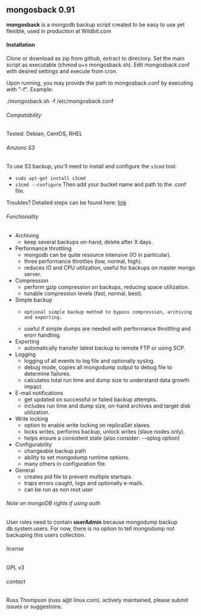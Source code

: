 ## mongosback 0.91
**mongosback** is a mongodb backup script created to be easy to use yet flexible, used in production at Wildbit.com

#### Installation
Clone or download as zip from github, extract to directory.  Set the main script as executable (chmod u+x mongosback.sh).  Edit mongosback.conf with desired settings and execute from cron.

Upon running, you may provide the path to mongosback.conf by executing with "-f".  Example:

./mongosback.sh -f /etc/mongosback.conf

###### Compatability
Tested:  Debian, CentOS, RHEL

###### Amzons S3
To use S3 backup, you'll need to install and configure the `s3cmd` tool:
- `sudo apt-get install s3cmd`
- `s3cmd --configure`
Then add your bucket name and path to the .conf file.

Troubles? Detailed steps can be found here: [link](http://lawsonry.com/2014/03/install-s3cmd-ubuntu/)

###### Functionality
* Archiving
  *	keep several backups on-hand, delete after X days.  
* Performance throttling  
  *	mongodb can be quite resource intensive (IO in particular).  
  * three performance throttles (low, normal, high).  
  * reduces IO and CPU utilization, useful for backups on master mongo server.  
* Compression  
  *	perform gzip compression on backups, reducing space utilization.
  * tunable compression levels (fast, normal, best).
* Simple backup
  *     optional simple backup method to bypass compression, archiving and exporting.
  * useful if simple dumps are needed with performance throttling and erorr handling.
* Exporting
  * automatically transfer latest backup to remote FTP or using SCP.
* Logging
  * logging of all events to log file and optionally syslog.
  * debug mode, copies all mongodump output to debug file to determine failures.
  * calculates total run time and dump size to understand data growth impact.
* E-mail notifications
  *	get updated on successful or failed backup attempts.
  * includes run time and dump size, on-hand archives and target disk utilization.
* Write locking
  * option to enable write locking on replicaSet slaves.
  * locks writes, performs backup, unlock writes (slave nodes only).
  * helps ensure a consistent state (also consider: --oplog option)
* Configurability
    * changeable backup path
    * ability to set mongodump runtime options.
    * many others in configuration file.
* General
    * creates pid file to prevent multiple startups.
    * traps errors caught, logs and optionally e-mails.
    * can be run as non root user

###### Note on mongoDB rights if using auth
User roles need to contain **userAdmin** because mongodump backup db.system.users.
For now, there is no option to tell mongodump not backuping this users collection.


###### license

GPL v3

###### contact

Russ Thompson (russ a@t linux.com).  actively maintained, please submit issues or suggestions.
